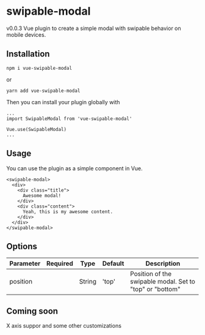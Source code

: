 # swipable-modal
v0.0.3
Vue plugin to create a simple modal with swipable behavior on mobile devices.
## Installation
```
npm i vue-swipable-modal
```
or
```
yarn add vue-swipable-modal
```

Then you can install your plugin globally with
```
...
import SwipableModal from 'vue-swipable-modal'

Vue.use(SwipableModal)
...
```

## Usage
You can use the plugin as a simple component in Vue.
```
<swipable-modal>
  <div>
    <div class="title">
      Awesome modal!
    </div>
    <div class="content">
      Yeah, this is my awesome content.
    </div>
  </div>
</swipable-modal>
```

## Options
| Parameter    | Required | Type            | Default                                        | Description                                                                                                                                                                                                                                                                                                                                                                                                                                                                                                                                                                                                              |
|--------------|----------|-----------------|------------------------------------------------|--------------------------------------------------------------------------------------------------------------------------------------------------------------------------------------------------------------------------------------------------------------------------------------------------------------------------------------------------------------------------------------------------------------------------------------------------------------------------------------------------------------------------------------------------------------------------------------------------------------------------|
| position          |      | String          |       'top'                                         | Position of the swipable modal. Set to "top" or "bottom"                                                                                                                          

## Coming soon
X axis suppor and some other customizations